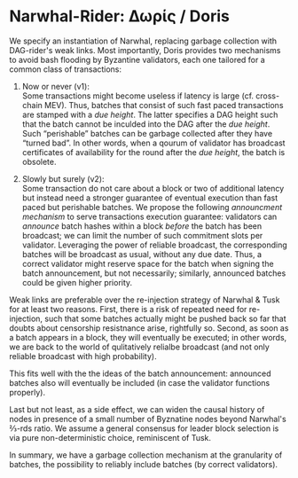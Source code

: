 # Narwhal-Rider: Δωρίς / Doris

We specify an instantiation of Narwhal, replacing garbage collection with DAG-rider's weak links. 
Most importantly, Doris provides two mechanisms to avoid bash flooding by Byzantine validators, 
each one tailored for a common class of transactions: 

1. Now or never (v1):  
    Some transactions might become useless
    if latency is large (cf. cross-chain MEV).
    Thus, batches that consist of such fast paced transactions
    are stamped with a _due height_. 
    The latter specifies a DAG height such that 
    the batch cannot be inculded into the DAG after 
    the _due height_. 
    Such “perishable” batches can be garbage collected 
    after they have “turned bad”. 
    In other words, 
    when a qourum of validator has broadcast 
    certificates of availability for the round after the _due height_, 
    the batch is obsolete. 
    
2. Slowly but surely (v2):  
    Some transaction do not care about a block or two of additional latency
    but instead need a stronger guarantee of eventual execution
    than fast paced but perishable batches. 
    We propose the following _announcment mechanism_ to 
    serve transactions execution guarantee: 
    validators can _announce_ batch hashes within a block
    *before* the batch has been broadcast; 
    we can limit the number of such commitment slots per validator. 
    Leveraging the power of reliable broadcast, 
    the corresponding batches will be broadcast as usual, 
    without any due date. 
    Thus, 
    a correct validator might reserve space for the batch
    when signing the batch announcement, 
    but not necessarily; 
    similarly, 
    announced batches could be given higher priority.

Weak links are preferable over the re-injection strategy of Narwhal & Tusk for at least two reasons.
First, there is a risk of repeated need for re-injection, 
such that some batches actually might be pushed back so far 
that doubts about censorship resistnance arise, rightfully so. 
Second, 
as soon as a batch appears in a block, 
they will eventually be executed;
in other words, we are back to the world of qulitatively relialbe broadcast
(and not only reliable broadcast with high probability). 

This fits well with the the ideas of the batch announcement:
announced batches also will eventually be included
(in case the validator functions properly). 

Last but not least, as a side effect, we can widen the causal history
of nodes in presence of a small number of Byznatine nodes beyond
Narwhal's ⅔-rds ratio.  We assume a general consensus for leader block
selection is via pure non-deterministic choice, reminiscent of Tusk. 

In summary, 
we have a garbage collection mechanism at the granularity of batches, 
the possibility to reliably include batches (by correct validators). 



